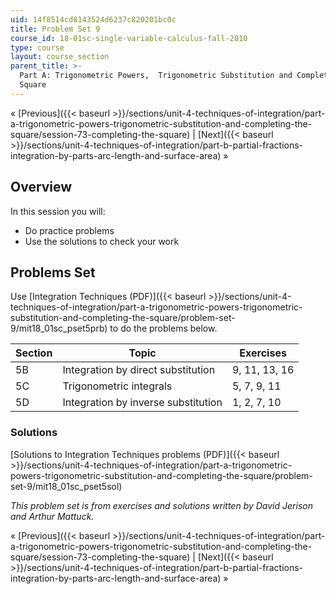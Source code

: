 ```yaml
---
uid: 14f8514cd8143524d6237c820201bc0c
title: Problem Set 9
course_id: 18-01sc-single-variable-calculus-fall-2010
type: course
layout: course_section
parent_title: >-
  Part A: Trigonometric Powers,  Trigonometric Substitution and Completing the
  Square
---
```


« [Previous]({{< baseurl >}}/sections/unit-4-techniques-of-integration/part-a-trigonometric-powers-trigonometric-substitution-and-completing-the-square/session-73-completing-the-square) | [Next]({{< baseurl >}}/sections/unit-4-techniques-of-integration/part-b-partial-fractions-integration-by-parts-arc-length-and-surface-area) »

Overview
--------

In this session you will:

*   Do practice problems
*   Use the solutions to check your work

Problems Set
------------

Use [Integration Techniques (PDF)]({{< baseurl >}}/sections/unit-4-techniques-of-integration/part-a-trigonometric-powers-trigonometric-substitution-and-completing-the-square/problem-set-9/mit18_01sc_pset5prb) to do the problems below.

| Section | Topic | Exercises |
| --- | --- | --- |
| 5B | Integration by direct substitution | 9, 11, 13, 16 |
| 5C | Trigonometric integrals | 5, 7, 9, 11 |
| 5D | Integration by inverse substitution | 1, 2, 7, 10 

### Solutions

[Solutions to Integration Techniques problems (PDF)]({{< baseurl >}}/sections/unit-4-techniques-of-integration/part-a-trigonometric-powers-trigonometric-substitution-and-completing-the-square/problem-set-9/mit18_01sc_pset5sol)

_This problem set is from exercises and solutions written by David Jerison and Arthur Mattuck._

« [Previous]({{< baseurl >}}/sections/unit-4-techniques-of-integration/part-a-trigonometric-powers-trigonometric-substitution-and-completing-the-square/session-73-completing-the-square) | [Next]({{< baseurl >}}/sections/unit-4-techniques-of-integration/part-b-partial-fractions-integration-by-parts-arc-length-and-surface-area) »